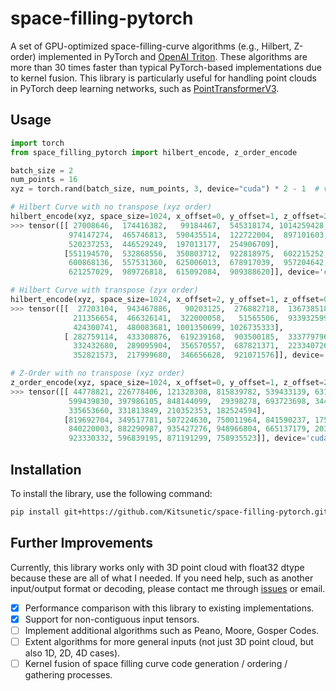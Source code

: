 # space-filling-pytorch

A set of GPU-optimized space-filling-curve algorithms (e.g., Hilbert, Z-order) implemented in PyTorch and [OpenAI Triton](https://github.com/triton-lang/triton).
These algorithms are more than 30 times faster than typical PyTorch-based implementations due to kernel fusion.
This library is particularly useful for handling point clouds in PyTorch deep learning networks, such as [PointTransformerV3](https://github.com/Pointcept/PointTransformerV3).


## Usage

```py
import torch
from space_filling_pytorch import hilbert_encode, z_order_encode

batch_size = 2
num_points = 16
xyz = torch.rand(batch_size, num_points, 3, device="cuda") * 2 - 1  # value range must be [-1, 1]

# Hilbert Curve with no transpose (xyz order)
hilbert_encode(xyz, space_size=1024, x_offset=0, y_offset=1, z_offset=2)
>>> tensor([[ 27008646,  174416382,   99184467,  545318174, 1014259428,  947817691,
             974147274,  465746813,  590435514,  122722004,  897101603,  535449979,
             520237253,  446529249,  197013177,  254906709],
            [551194570,  532868556,  350803712,  922818975,  602215252,  253605249,
             600868136,  557531360,  625006013,  678917039,  957204642,  187281814,
             621257029,  989726818,  615092084,  909388620]], device='cuda:0')

# Hilbert Curve with transpose (zyx order)
hilbert_encode(xyz, space_size=1024, x_offset=2, y_offset=1, z_offset=0)
>>> tensor([[  27203104,  943467886,   90203125,  276882718,  136738518,  171280879,
              211356654,  466326141,  322000058,   51565506,  933932599,  422793567,
              424300741,  480083681, 1001350699, 1026735333],
            [ 282759114,  433308876,  619239168,  903500185,  333779796, 1037547831,
              332432680,  289095904,  356570557,  687821371,  223340726, 1006162308,
              352821573,  217999680,  346656628,  921071576]], device='cuda:0')

# Z-Order with no transpose (xyz order)
z_order_encode(xyz, space_size=1024, x_offset=0, y_offset=1, z_offset=2)
>>> tensor([[ 44778821, 226778406, 121328308, 815839782, 539433139, 631067087,
             599439830, 397986105, 848144099,  29398278, 693723698, 344726626,
             335653660, 331813849, 210352353, 182524594],
            [819692704, 349517781, 507224630, 750011964, 841590237, 175939993,
             840220003, 882290987, 935427276, 948966804, 665137179, 203507248,
             923330332, 596839195, 871191299, 758935523]], device='cuda:0')
```


## Installation

To install the library, use the following command:

```sh
pip install git+https://github.com/Kitsunetic/space-filling-pytorch.git
```


## Further Improvements

Currently, this library works only with 3D point cloud with float32 dtype because these are all of what I needed.
If you need help, such as another input/output format or decoding, please contact me through [issues](https://github.com/Kitsunetic/space-filling-pytorch/issues) or email.

- [x] Performance comparison with this library to existing implementations.
- [x] Support for non-contiguous input tensors.
- [ ] Implement additional algorithms such as Peano, Moore, Gosper Codes.
- [ ] Extent algorithms for more general inputs (not just 3D point cloud, but also 1D, 2D, 4D cases).
- [ ] Kernel fusion of space filling curve code generation / ordering / gathering processes.
